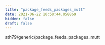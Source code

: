 ```yaml
---
title: "package_feeds_packages_mutt"
date: 2021-06-22 10:50:44.058869
hidden: false
draft: false
---
```


ath79/generic/package_feeds_packages_mutt

